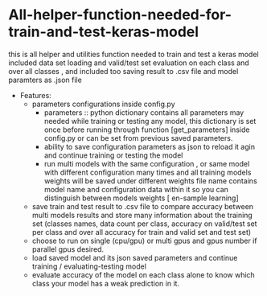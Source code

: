 # All-helper-function-needed-for-train-and-test-keras-model
this is all helper and utilities function needed to train and test a keras model included data set loading and valid/test set evaluation on each class and over all classes , and included too saving result to .csv file and model paramters as .json file

 - Features:
	 - parameters configurations inside config.py
		 - parameters :: python dictionary contains all parameters may needed while training or testing any model, this dictionary is set once before running through function [get_parameters] inside config.py or can be set from previous saved parameters.
		 - ability to save configuration parameters as json to reload it agin and continue training or testing the model
		 - run multi models with the same configuration , or same model with different configuration many times and all training models weights will be saved under different weights file name contains  model name and configuration data within it so you can distinguish between models weights [ en-sample learning]
	 - save train and test result to .csv file to compare accuracy  between multi models results and store many information about the training set (classes names, data count per class, accuracy on valid/test set per class and over all accuracy for train and valid set and test set)
	 - choose to run on single (cpu/gpu) or multi gpus and gpus number if parallel gpus desired.
	 - load saved model and its json saved parameters and continue training / evaluating-testing model 
	 - evaluate accuracy of the model on each class alone to know which class your model has a weak prediction in it.
